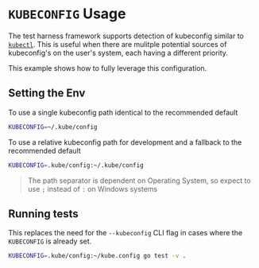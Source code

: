 # `KUBECONFIG` Usage

The test harness framework supports detection of kubeconfig similar to [`kubectl`](https://kubernetes.io/docs/reference/kubectl/generated/kubectl_config/). 
This is useful when there are mulitple potential sources of kubeconfig's on the user's system, each having a different priority.  

This example shows how to fully leverage this configuration.

## Setting the Env

To use a single kubeconfig path identical to the recommended default

```bash
KUBECONFIG=~/.kube/config
```

To use a relative kubeconfig path for development and a fallback to the recommended default

```bash
KUBECONFIG=.kube/config:~/.kube/config
```

> The path separator is dependent on Operating System, so expect to use `;` instead of `:` on Windows systems

## Running tests

This replaces the need for the `--kubeconfig` CLI flag in cases where the `KUBECONFIG` is already set.

```bash
KUBECONFIG=.kube/config:~/kube.config go test -v .
```
